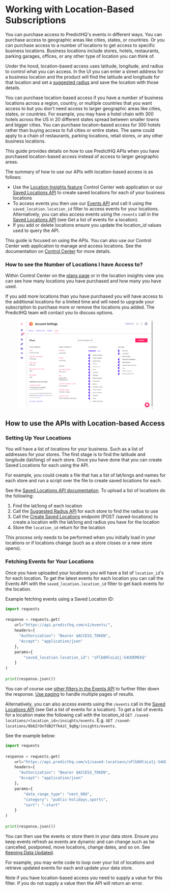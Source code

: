 # Working with Location-Based Subscriptions

You can purchase access to PredictHQ's events in different ways. You can purchase access to geographic areas like cities, states, or countries. Or you can purchase access to a number of locations to get access to specific business locations. Business locations include stores, hotels, restaurants, parking garages, offices, or any other type of location you can think of.

Under the hood, location-based access uses latitude, longitude, and radius to control what you can access. In the UI you can enter a street address for a business location and the product will find the latitude and longitude for that location and set a [suggested radius](https://docs.predicthq.com/resources/suggested-radius) and save the location with those details.

You can purchase location-based access if you have a number of business locations across a region, country, or multiple countries that you want access to but you don't need access to larger geographic areas like cities, states, or countries. For example, you may have a hotel chain with 300 hotels across the US in 20 different states spread between smaller towns and bigger cities. You can purchase location-based access for 300 hotels rather than buying access to full cities or entire states. The same could apply to a chain of restaurants, parking locations, retail stores, or any other business locations.

This guide provides details on how to use PredictHQ APIs when you have purchased location-based access instead of access to larger geographic areas.

The summary of how to use our APIs with location-based access is as follows:

* Use the [Location Insights feature](https://www.predicthq.com/support/category/location-insights) Control Center web application or our [Saved Locations API](https://docs.predicthq.com/resources/saved-locations) to create saved locations for each of your business locations
* To access events you then use our [Events API](https://docs.predicthq.com/resources/events#search-events) and call it using the `saved_location.location_id` filter to access events for your locations. Alternatively, you can also access events using the `/events` call in the [Saved Locations API](https://docs.predicthq.com/resources/saved-locations) (see Get a list of events for a location).
* If you add or delete locations ensure you update the location\_id values used to query the API.

This guide is focused on using the APIs. You can also use our Control Center web application to manage and access locations. See the documentation on [Control Center](https://www.predicthq.com/support) for more details.

### How to see the Number of Locations I have Access to?

Within Control Center on the [plans page](https://control.predicthq.com/settings/plans/api) or in the location insights view you can see how many locations you have purchased and how many you have used.

If you add more locations than you have purchased you will have access to the additional locations for a limited time and will need to upgrade your subscription to purchase more or remove the locations you added. The PredictHQ team will contact you to discuss options.

<figure><img src="../../.gitbook/assets/location-insights-number-purchased.png" alt=""><figcaption></figcaption></figure>

## How to use the APIs with Location-based Access

### Setting Up Your Locations

You will have a list of locations for your business. Such as a list of addresses for your stores. The first stage is to find the latitude and longitude (lat/long) of each store. Once you have done that you can create Saved Locations for each using the API.

For example, you could create a file that has a list of lat/longs and names for each store and run a script over the file to create saved locations for each.

See the [Saved Locations API documentation](https://docs.predicthq.com/resources/saved-locations). To upload a list of locations do the following:

1. Find the lat/long of each location
2. Call the [Suggested Radius API](https://docs.predicthq.com/resources/suggested-radius) for each store to find the radius to use
3. Call the [Create Saved Locations](https://docs.predicthq.com/resources/saved-locations) endpoint (POST /saved-locations) to create a location with the lat/long and radius you have for the location
4. Store the `location_id` return for the location

This process only needs to be performed when you initially load in your locations or if locations change (such as a store closes or a new store opens).

### Fetching Events for Your Locations

Once you have uploaded your locations you will have a list of `location_id`'s for each location. To get the latest events for each location you can call the Events API with the `saved_location.location_id` filter to get back events for the location.

Example fetching events using a Saved Location ID:

```python
import requests

response = requests.get(
    url="https://api.predicthq.com/v1/events/",
    headers={
      "Authorization": "Bearer $ACCESS_TOKEN",
      "Accept": "application/json"
    },
    params={
        "saved_location.location_id": "sFlb8HlsLa1j-S4UDEMEkQ"
    }
)

print(response.json())
```

You can of course use [other filters in the Events API](https://docs.predicthq.com/resources/events#search-events) to further filter down the response. [Use paging](https://docs.predicthq.com/api/requests) to handle multiple pages of results.

Alternatively, you can also access events using the `/events` call in the [Saved Locations API](https://docs.predicthq.com/resources/saved-locations) (see Get a list of events for a location). To get a list of events for a location make the following call with the location\_id `GET /saved-locations/<location_id>/insights/events`. E.g. `GET /saved-locations/0b6ZrOnTdB2Y7k4zC_9qBg/insights/events`.

See the example below:

```python
import requests

response = requests.get(
    url="https://api.predicthq.com/v1/saved-locations/sFlb8HlsLa1j-S4UDEMEkQ/events",
    headers={
      "Authorization": "Bearer $ACCESS_TOKEN",
      "Accept": "application/json"
    },
    params={
        "date_range_type": "next_90d",
        "category": "public-holidays,sports",
        "sort": "-start"
    }
)

print(response.json())
```

You can then use the events or store them in your data store. Ensure you keep events refresh as events are dynamic and can change such as be cancelled, postponed, move locations, change dates, and so on. See [Keeping Data Updated](https://docs.predicthq.com/guides/staying-updated).

For example, you may write code to loop over your list of locations and retrieve updated events for each and update your data store.

Note if you have location-based access you need to supply a value for this filter. If you do not supply a value then the API will return an error.
